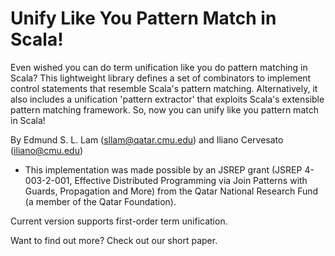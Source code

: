 Unify Like You Pattern Match in Scala!
======================================

Even wished you can do term unification like you do pattern matching in Scala? This lightweight library defines a set of combinators to implement control statements that resemble Scala's pattern matching. Alternatively, it also includes a unification 'pattern extractor' that exploits Scala's extensible pattern matching framework. So, now you can unify like you pattern match in Scala!

By Edmund S. L. Lam (sllam@qatar.cmu.edu) and Iliano Cervesato (iliano@cmu.edu)

* This implementation was made possible by an JSREP grant (JSREP 4-003-2-001, Effective Distributed 
Programming via Join Patterns with Guards, Propagation and More) from the Qatar National Research Fund 
(a member of the Qatar Foundation).

Current version supports first-order term unification.

Want to find out more? Check out our short paper.
